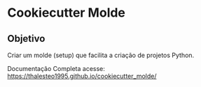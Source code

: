 # Cookiecutter Molde

## Objetivo
Criar um molde (setup) que facilita a criação de projetos Python.

Documentação Completa acesse: https://thalesteo1995.github.io/cookiecutter_molde/